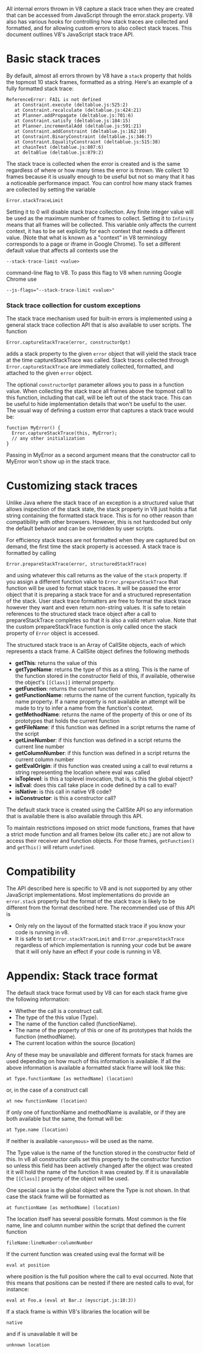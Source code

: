 All internal errors thrown in V8 capture a stack trace when they are created that can be accessed from JavaScript through the error.stack property.  V8 also has various hooks for controlling how stack traces are collected and formatted, and for allowing custom errors to also collect stack traces.  This document outlines V8's JavaScript stack trace API.

# Basic stack traces

By default, almost all errors thrown by V8 have a `stack` property that holds the topmost 10 stack frames, formatted as a string.  Here's an example of a fully formatted stack trace:

```
ReferenceError: FAIL is not defined
   at Constraint.execute (deltablue.js:525:2)
   at Constraint.recalculate (deltablue.js:424:21)
   at Planner.addPropagate (deltablue.js:701:6)
   at Constraint.satisfy (deltablue.js:184:15)
   at Planner.incrementalAdd (deltablue.js:591:21)
   at Constraint.addConstraint (deltablue.js:162:10)
   at Constraint.BinaryConstraint (deltablue.js:346:7)
   at Constraint.EqualityConstraint (deltablue.js:515:38)
   at chainTest (deltablue.js:807:6)
   at deltaBlue (deltablue.js:879:2)
```

The stack trace is collected when the error is created and is the same regardless of where or how many times the error is thrown.  We collect 10 frames because it is usually enough to be useful but not so many that it has a noticeable performance impact.  You can control how many stack frames are collected by setting the variable

```
Error.stackTraceLimit
```

Setting it to 0 will disable stack trace collection.  Any finite integer value will be used as the maximum number of frames to collect.  Setting it to `Infinity` means that all frames will be collected.  This variable only affects the current context, it has to be set explicitly for each context that needs a different value.  (Note that what is known as a "context" in V8 terminology corresponds to a page or iframe in Google Chrome).  To set a different default value that affects all contexts use the

```
--stack-trace-limit <value>
```

command-line flag to V8.  To pass this flag to V8 when running Google Chrome use

```
--js-flags="--stack-trace-limit <value>"
```

### Stack trace collection for custom exceptions
The stack trace mechanism used for built-in errors is implemented using a general stack trace collection API that is also available to user scripts.  The function

```
Error.captureStackTrace(error, constructorOpt)
```

adds a stack property to the given `error` object that will yield the stack trace at the time captureStackTrace was called.  Stack traces collected through `Error.captureStackTrace` are immediately collected, formatted, and attached to the given `error` object.

The optional `constructorOpt` parameter allows you to pass in a function value.  When collecting the stack trace all frames above the topmost call to this function, including that call, will be left out of the stack trace.  This can be useful to hide implementation details that won't be useful to the user.  The usual way of defining a custom error that captures a stack trace would be:

```
function MyError() {
  Error.captureStackTrace(this, MyError);
  // any other initialization
}
```

Passing in MyError as a second argument means that the constructor call to MyError won't show up in the stack trace.

# Customizing stack traces
Unlike Java where the stack trace of an exception is a structured value that allows inspection of the stack state, the stack property in V8 just holds a flat string containing the formatted stack trace.  This is for no other reason than compatibility with other browsers.  However, this is not hardcoded but only the default behavior and can be overridden by user scripts.

For efficiency stack traces are not formatted when they are captured but on demand, the first time the stack property is accessed.  A stack trace is formatted by calling

```
Error.prepareStackTrace(error, structuredStackTrace)
```

and using whatever this call returns as the value of the `stack` property.  If you assign a different function value to `Error.prepareStackTrace` that function will be used to format stack traces.  It will be passed the error object that it is preparing a stack trace for and a structured representation of the stack.  User stack trace formatters are free to format the stack trace however they want and even return non-string values.  It is safe to retain references to the structured stack trace object after a call to prepareStackTrace completes so that it is also a valid return value.  Note that the custom prepareStackTrace function is only called once the stack property of `Error` object is accessed.

The structured stack trace is an Array of CallSite objects, each of which represents a stack frame.  A CallSite object defines the following methods

  * **getThis**: returns the value of this
  * **getTypeName**: returns the type of this as a string.  This is the name of the function stored in the constructor field of this, if available, otherwise the object's `[[Class]]` internal property.
  * **getFunction**: returns the current function
  * **getFunctionName**: returns the name of the current function, typically its name property.  If a name property is not available an attempt will be made to try to infer a name from the function's context.
  * **getMethodName**: returns the name of the property of this or one of its prototypes that holds the current function
  * **getFileName**: if this function was defined in a script returns the name of the script
  * **getLineNumber**: if this function was defined in a script returns the current line number
  * **getColumnNumber**: if this function was defined in a script returns the current column number
  * **getEvalOrigin**: if this function was created using a call to eval returns a string representing the location where eval was called
  * **isToplevel**: is this a toplevel invocation, that is, is this the global object?
  * **isEval**: does this call take place in code defined by a call to eval?
  * **isNative**: is this call in native V8 code?
  * **isConstructor**: is this a constructor call?

The default stack trace is created using the CallSite API so any information that is available there is also available through this API.

To maintain restrictions imposed on strict mode functions, frames that have a strict mode function and all frames below (its caller etc.) are not allow to access their receiver and function objects. For those frames, `getFunction()` and `getThis()` will return `undefined`.

# Compatibility
The API described here is specific to V8 and is not supported by any other JavaScript implementations.  Most implementations do provide an `error.stack` property but the format of the stack trace is likely to be different from the format described here.  The recommended use of this API is

  * Only rely on the layout of the formatted stack trace if you know your code is running in v8.
  * It is safe to set `Error.stackTraceLimit` and `Error.prepareStackTrace` regardless of which implementation is running your code but be aware that it will only have an effect if your code is running in V8.

# Appendix: Stack trace format
The default stack trace format used by V8 can for each stack frame give the following information:

  * Whether the call is a construct call.
  * The type of the this value (Type).
  * The name of the function called (functionName).
  * The name of the property of this or one of its prototypes that holds the function (methodName).
  * The current location within the source (location)

Any of these may be unavailable and different formats for stack frames are used depending on how much of this information is available.  If all the above information is available a formatted stack frame will look like this:

```
at Type.functionName [as methodName] (location)
```

or, in the case of a construct call

```
at new functionName (location)
```

If only one of functionName and methodName is available, or if they are both available but the same, the format will be:

```
at Type.name (location)
```

If neither is available `<anonymous>` will be used as the name.

The Type value is the name of the function stored in the constructor field of this.  In v8 all constructor calls set this property to the constructor function so unless this field has been actively changed after the object was created it it will hold the name of the function it was created by.  If it is unavailable the `[[Class]]` property of the object will be used.

One special case is the global object where the Type is not shown.  In that case the stack frame will be formatted as

```
at functionName [as methodName] (location)
```

The location itself has several possible formats.  Most common is the file name, line and column number within the script that defined the current function

```
fileName:lineNumber:columnNumber
```

If the current function was created using eval the format will be

```
eval at position
```

where position is the full position where the call to eval occurred.  Note that this means that positions can be nested if there are nested calls to eval, for instance:

```
eval at Foo.a (eval at Bar.z (myscript.js:10:3))
```

If a stack frame is within V8's libraries the location will be

```
native
```

and if is unavailable it will be

```
unknown location
```